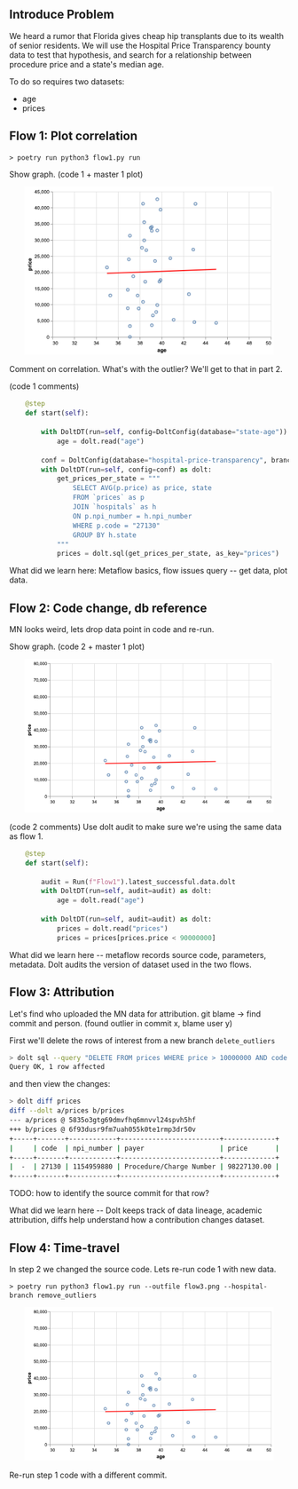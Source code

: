 

## Introduce Problem

We heard a rumor that Florida gives cheap hip transplants
due to its wealth of senior residents. We will
use the Hospital Price Transparency bounty data to test that hypothesis,
and search for a relationship between procedure price and a state's median age.

To do so requires two datasets:
- age
- prices

## Flow 1: Plot correlation

```
> poetry run python3 flow1.py run
```
Show graph. (code 1 + master 1 plot)
<p align="center">
  <img src="flow1.png" width="450">
</p>

Comment on correlation. What's with the outlier? We'll get to that in part 2.

(code 1 comments)
```python
    @step
    def start(self):

        with DoltDT(run=self, config=DoltConfig(database="state-age")) as dolt:
            age = dolt.read("age")

        conf = DoltConfig(database="hospital-price-transparency", branch=self.hospital_branch)
        with DoltDT(run=self, config=conf) as dolt:
            get_prices_per_state = """
                SELECT AVG(p.price) as price, state
                FROM `prices` as p
                JOIN `hospitals` as h
                ON p.npi_number = h.npi_number
                WHERE p.code = "27130"
                GROUP BY h.state
            """
            prices = dolt.sql(get_prices_per_state, as_key="prices")
```

What did we learn here: Metaflow basics, flow issues query -- get data, plot data.

## Flow 2: Code change, db reference

MN looks weird, lets drop data point in code and re-run. 

Show graph. (code 2 + master 1 plot)
<p align="center">
  <img src="Flow2.png" width="450">
</p>

(code 2 comments)
Use dolt audit to make sure we're using the same data as flow 1.
```python
    @step
    def start(self):

        audit = Run(f"Flow1").latest_successful.data.dolt
        with DoltDT(run=self, audit=audit) as dolt:
            age = dolt.read("age")

        with DoltDT(run=self, audit=audit) as dolt:
            prices = dolt.read("prices")
            prices = prices[prices.price < 90000000]
```

What did we learn here -- metaflow records source code, parameters,
metadata. Dolt audits the version of dataset used in the two flows.

## Flow 3: Attribution

Let's find who uploaded the MN data for attribution. git blame -> find commit and person.
(found outlier in commit x, blame user y)

First we'll delete the rows of interest from a new branch `delete_outliers`
```bash
> dolt sql --query "DELETE FROM prices WHERE price > 10000000 AND code = '27130'"
Query OK, 1 row affected
```

and then view the changes:
```bash
> dolt diff prices
diff --dolt a/prices b/prices
--- a/prices @ 5835o3gtg69dmvfhq6mnvvl24spvh5hf
+++ b/prices @ 6f93dusr9fm7uah055k0te1rmp3dr50v
+-----+-------+------------+-------------------------+-------------+
|     | code  | npi_number | payer                   | price       |
+-----+-------+------------+-------------------------+-------------+
|  -  | 27130 | 1154959880 | Procedure/Charge Number | 98227130.00 |
+-----+-------+------------+-------------------------+-------------+
```

TODO: how to identify the source commit for that row?

What did we learn here -- Dolt keeps track of data lineage, academic attribution, diffs
help understand how a contribution changes dataset.

## Flow 4: Time-travel

In step 2 we changed the source code. Lets re-run code 1 with new data.
```
> poetry run python3 flow1.py run --outfile flow3.png --hospital-branch remove_outliers
```

<p align="center">
  <img src="Flow2.png" width="450">
</p>
Re-run step 1 code with a different commit.
